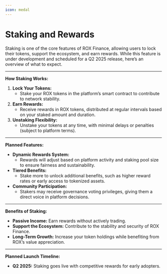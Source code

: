 ```yaml
---
icon: medal
---
```


# Staking and Rewards

Staking is one of the core features of ROX Finance, allowing users to lock their tokens, support the ecosystem, and earn rewards. While this feature is under development and scheduled for a Q2 2025 release, here’s an overview of what to expect.

***

**How Staking Works:**

1. **Lock Your Tokens:**
   * Stake your ROX tokens in the platform’s smart contract to contribute to network stability.
2. **Earn Rewards:**
   * Receive rewards in ROX tokens, distributed at regular intervals based on your staked amount and duration.
3. **Unstaking Flexibility:**
   * Unstake your tokens at any time, with minimal delays or penalties (subject to platform terms).

***

**Planned Features:**

* **Dynamic Rewards System:**
  * Rewards will adjust based on platform activity and staking pool size to ensure fairness and sustainability.
* **Tiered Benefits:**
  * Stake more to unlock additional benefits, such as higher reward rates or early access to tokenized assets.
* **Community Participation:**
  * Stakers may receive governance voting privileges, giving them a direct voice in platform decisions.

***

**Benefits of Staking:**

* **Passive Income:** Earn rewards without actively trading.
* **Support the Ecosystem:** Contribute to the stability and security of ROX Finance.
* **Long-Term Growth:** Increase your token holdings while benefiting from ROX’s value appreciation.

***

**Planned Launch Timeline:**

* **Q2 2025:** Staking goes live with competitive rewards for early adopters.
